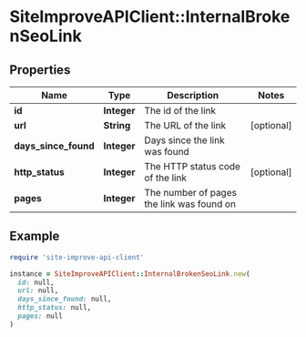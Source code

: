 # SiteImproveAPIClient::InternalBrokenSeoLink

## Properties

| Name | Type | Description | Notes |
| ---- | ---- | ----------- | ----- |
| **id** | **Integer** | The id of the link |  |
| **url** | **String** | The URL of the link | [optional] |
| **days_since_found** | **Integer** | Days since the link was found |  |
| **http_status** | **Integer** | The HTTP status code of the link | [optional] |
| **pages** | **Integer** | The number of pages the link was found on |  |

## Example

```ruby
require 'site-improve-api-client'

instance = SiteImproveAPIClient::InternalBrokenSeoLink.new(
  id: null,
  url: null,
  days_since_found: null,
  http_status: null,
  pages: null
)
```

